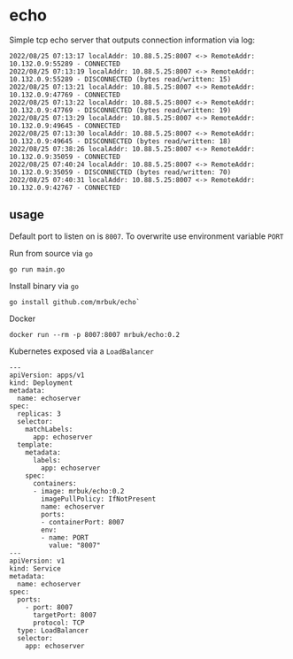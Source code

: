 # echo
Simple tcp echo server that outputs connection information via log:

```
2022/08/25 07:13:17 localAddr: 10.88.5.25:8007 <-> RemoteAddr: 10.132.0.9:55289 - CONNECTED
2022/08/25 07:13:19 localAddr: 10.88.5.25:8007 <-> RemoteAddr: 10.132.0.9:55289 - DISCONNECTED (bytes read/written: 15)
2022/08/25 07:13:21 localAddr: 10.88.5.25:8007 <-> RemoteAddr: 10.132.0.9:47769 - CONNECTED
2022/08/25 07:13:22 localAddr: 10.88.5.25:8007 <-> RemoteAddr: 10.132.0.9:47769 - DISCONNECTED (bytes read/written: 19)
2022/08/25 07:13:29 localAddr: 10.88.5.25:8007 <-> RemoteAddr: 10.132.0.9:49645 - CONNECTED
2022/08/25 07:13:30 localAddr: 10.88.5.25:8007 <-> RemoteAddr: 10.132.0.9:49645 - DISCONNECTED (bytes read/written: 18)
2022/08/25 07:38:26 localAddr: 10.88.5.25:8007 <-> RemoteAddr: 10.132.0.9:35059 - CONNECTED
2022/08/25 07:40:24 localAddr: 10.88.5.25:8007 <-> RemoteAddr: 10.132.0.9:35059 - DISCONNECTED (bytes read/written: 70)
2022/08/25 07:40:31 localAddr: 10.88.5.25:8007 <-> RemoteAddr: 10.132.0.9:42767 - CONNECTED
```

## usage

Default port to listen on is `8007`. To overwrite use environment variable `PORT` 

Run from source via `go`
```
go run main.go
```

Install binary via `go`
```
go install github.com/mrbuk/echo`
```

Docker
```
docker run --rm -p 8007:8007 mrbuk/echo:0.2
```

Kubernetes exposed via a `LoadBalancer`
```
---
apiVersion: apps/v1
kind: Deployment
metadata:
  name: echoserver
spec:
  replicas: 3
  selector:
    matchLabels:
      app: echoserver
  template:
    metadata:
      labels:
        app: echoserver
    spec:
      containers:
      - image: mrbuk/echo:0.2
        imagePullPolicy: IfNotPresent
        name: echoserver
        ports:
        - containerPort: 8007
        env:
        - name: PORT
          value: "8007"
---
apiVersion: v1
kind: Service
metadata:
  name: echoserver
spec:
  ports:
    - port: 8007
      targetPort: 8007
      protocol: TCP
  type: LoadBalancer
  selector:
    app: echoserver
```